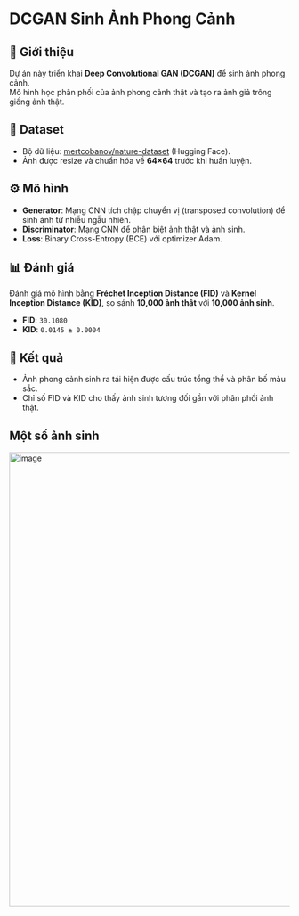 # DCGAN Sinh Ảnh Phong Cảnh

## 📌 Giới thiệu
Dự án này triển khai **Deep Convolutional GAN (DCGAN)** để sinh ảnh phong cảnh.  
Mô hình học phân phối của ảnh phong cảnh thật và tạo ra ảnh giả trông giống ảnh thật.

## 📂 Dataset
- Bộ dữ liệu: [mertcobanov/nature-dataset](https://huggingface.co/datasets/mertcobanov/nature-dataset) (Hugging Face).  
- Ảnh được resize và chuẩn hóa về **64×64** trước khi huấn luyện.

## ⚙️ Mô hình
- **Generator**: Mạng CNN tích chập chuyển vị (transposed convolution) để sinh ảnh từ nhiễu ngẫu nhiên.  
- **Discriminator**: Mạng CNN để phân biệt ảnh thật và ảnh sinh.  
- **Loss**: Binary Cross-Entropy (BCE) với optimizer Adam.  

## 📊 Đánh giá
Đánh giá mô hình bằng **Fréchet Inception Distance (FID)** và **Kernel Inception Distance (KID)**, so sánh **10,000 ảnh thật** với **10,000 ảnh sinh**.

- **FID**: `30.1080`  
- **KID**: `0.0145 ± 0.0004`  

## 🚀 Kết quả
- Ảnh phong cảnh sinh ra tái hiện được cấu trúc tổng thể và phân bố màu sắc.  
- Chỉ số FID và KID cho thấy ảnh sinh tương đối gần với phân phối ảnh thật.
## Một số ảnh sinh 
<img width="1641" height="816" alt="image" src="https://github.com/user-attachments/assets/353de61d-ddc0-451c-9912-a1ac5dd1a199" />
